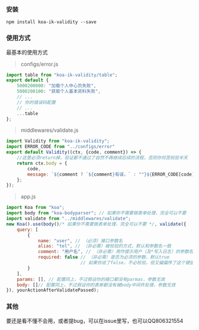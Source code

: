 ### 安装

`npm install koa-ik-validity --save`

### 使用方式

最基本的使用方式

> configs/error.js

```js
import table from "koa-ik-validity/table";
export default {
	5000200000: "加载个人中心页失败",
	5000200100: "获取个人基本资料失败",
	// ...
	// 你的错误码配置
	// ...
	...table
};
```

> middlewares/validate.js

```js
import Validity from "koa-ik-validity";
import ERROR_CODE from "../configs/error"
export default Validity((ctx, {code, comment}) => {
	//这里必须return掉，验证都不通过了自然不再继续后续的流程，否则你何苦校验半天
	return ctx.body = {
		code,
		message: `${comment ? `${comment}有误，` : ""}${ERROR_CODE[code]}`
	};
});
```

> app.js

```js
import Koa from "koa";
import body from "koa-bodyparser"; // 如果你不需要做表单处理，完全可以不要
import validate from "../middlewares/validate";
new Koa().use(body()/* 如果你不需要做表单处理，完全可以不要 */, validate({
	query: [
		{
			name: "user", // （必须）接口参数名
			alias: "tel", // （非必需）被校验的方式，默认和参数名一致
			comment: "用户名", // （非必需）用作提示用户（及*写入日志）的参数名，会返回到中间件创建函数参数里。（*写入日志功能不属于这个中间件该做的事情，自己根据提供的返回参数操作）
			required: false // （非必需）是否为必须的参数，默认true
							// 如果你说了false，不必校验，但又偏偏传了这个键值对给服务端，还是会厚脸皮帮你进行校验，否则前端就不要乱传
		}
	],
	params: [], // 配置同上，不过假设你的接口都没有parmas，参数无效
	body: []// 配置同上，不过假设你的表单都没有被body中间件处理，参数无效
}), yourActionAfterValidatePassed);
```

### 其他

要还是看不懂不会用，或者提bug，可以在issue里写，也可以QQ806321554
